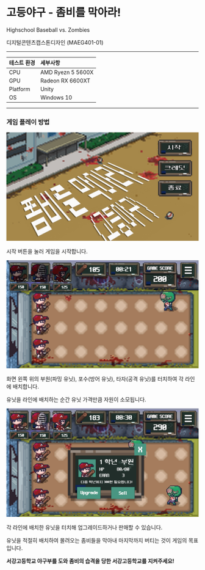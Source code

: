 # 고등야구 - 좀비를 막아라!
Highschool Baseball vs. Zombies

디지털콘텐츠캡스톤디자인 (MAEG401-01)

---

|테스트 환경|세부사항|
|:---|:---|
| CPU| AMD Ryezn 5 5600X|
| GPU| Radeon RX 6600XT|
| Platform| Unity|
| OS| Windows 10|

---

### 게임 플레이 방법

![play screenshot](./Images/Title.png)

시작 버튼을 눌러 게임을 시작합니다.

![play screenshot](./Images/Play.png)

화면 왼쪽 위의 부원(파밍 유닛), 포수(방어 유닛), 타자(공격 유닛)를 터치하여 각 라인에 배치합니다.

유닛을 라인에 배치하는 순간 유닛 가격만큼 자원이 소모됩니다.

![play screenshot](./Images/Upgrade.png)

각 라인에 배치한 유닛을 터치해 업그레이드하거나 판매할 수 있습니다.

유닛을 적절히 배치하여 몰려오는 좀비들을 막아내 마지막까지 버티는 것이 게임의 목표입니다.

**서강고등학교 야구부를 도와 좀비의 습격을 당한 서강고등학교를 지켜주세요!**
